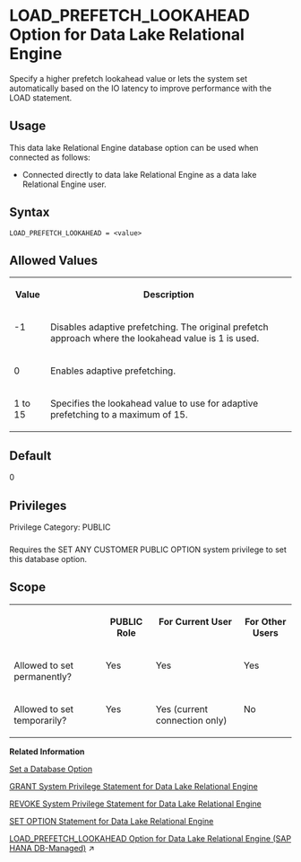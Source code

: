 <!-- loio912d8f5b53a54ea5ad4c23fbf5198644 -->

# LOAD\_PREFETCH\_LOOKAHEAD Option for Data Lake Relational Engine

Specify a higher prefetch lookahead value or lets the system set automatically based on the IO latency to improve performance with the LOAD statement.



<a name="loio912d8f5b53a54ea5ad4c23fbf5198644__section_fq2_gpq_znb"/>

## Usage

This data lake Relational Engine database option can be used when connected as follows:

-   Connected directly to data lake Relational Engine as a data lake Relational Engine user.



<a name="loio912d8f5b53a54ea5ad4c23fbf5198644__lookahead_syntax1"/>

## Syntax

```
LOAD_PREFETCH_LOOKAHEAD = <value>
```



<a name="loio912d8f5b53a54ea5ad4c23fbf5198644__lookahead_allowed_values1"/>

## Allowed Values


<table>
<tr>
<th valign="top">

Value

</th>
<th valign="top">

Description

</th>
</tr>
<tr>
<td valign="top">

\-1

</td>
<td valign="top">

Disables adaptive prefetching. The original prefetch approach where the lookahead value is 1 is used.

</td>
</tr>
<tr>
<td valign="top">

0

</td>
<td valign="top">

Enables adaptive prefetching.

</td>
</tr>
<tr>
<td valign="top">

1 to 15

</td>
<td valign="top">

Specifies the lookahead value to use for adaptive prefetching to a maximum of 15.

</td>
</tr>
</table>



<a name="loio912d8f5b53a54ea5ad4c23fbf5198644__lookahead_default1"/>

## Default

0



<a name="loio912d8f5b53a54ea5ad4c23fbf5198644__load_prefetch_lookahead_priv1"/>

## Privileges

Privilege Category: PUBLIC



### 

Requires the SET ANY CUSTOMER PUBLIC OPTION system privilege to set this database option.



<a name="loio912d8f5b53a54ea5ad4c23fbf5198644__lookahead_scope1"/>

## Scope


<table>
<tr>
<th valign="top">

 

</th>
<th valign="top">

PUBLIC Role

</th>
<th valign="top">

For Current User

</th>
<th valign="top">

For Other Users

</th>
</tr>
<tr>
<td valign="top">

Allowed to set permanently?

</td>
<td valign="top">

Yes

</td>
<td valign="top">

Yes

</td>
<td valign="top">

Yes

</td>
</tr>
<tr>
<td valign="top">

Allowed to set temporarily?

</td>
<td valign="top">

Yes

</td>
<td valign="top">

Yes \(current connection only\)

</td>
<td valign="top">

No

</td>
</tr>
</table>

**Related Information**  


[Set a Database Option](set-a-database-option-0dcb893.md "You set options with the SET OPTION statement.")

[GRANT System Privilege Statement for Data Lake Relational Engine](../080-sql-statements/grant-system-privilege-statement-for-data-lake-relational-engine-a3dfcb0.md "Grants specific system privileges to users or roles, with or without administrative rights.")

[REVOKE System Privilege Statement for Data Lake Relational Engine](../080-sql-statements/revoke-system-privilege-statement-for-data-lake-relational-engine-a3eadda.md "Removes specific system privileges from specific users and the right to administer the privilege.")

[SET OPTION Statement for Data Lake Relational Engine](../080-sql-statements/set-option-statement-for-data-lake-relational-engine-a625da7.md "Changes options that affect the behavior of the database and its compatibility with Transact-SQL. Setting the value of an option can change the behavior for all users or an individual user, in either a temporary or permanent scope.")

[LOAD_PREFETCH_LOOKAHEAD Option for Data Lake Relational Engine (SAP HANA DB-Managed)](https://help.sap.com/viewer/a898e08b84f21015969fa437e89860c8/2024_1_QRC/en-US/e245892799f64df68ade16f24f1ddfb0.html "Specify a higher prefetch lookahead value or lets the system set automatically based on the IO latency to improve performance with the LOAD statement.") :arrow_upper_right:

